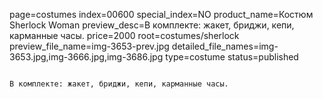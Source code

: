 page=costumes
index=00600
special_index=NO
product_name=Костюм Sherlock Woman
preview_desc=В комплекте: жакет, бриджи, кепи, карманные часы.
price=2000
root=costumes/sherlock
preview_file_name=img-3653-prev.jpg
detailed_file_names=img-3653.jpg,img-3666.jpg,img-3686.jpg
type=costume
status=published
~~~~~~

В комплекте: жакет, бриджи, кепи, карманные часы.